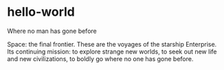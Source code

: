 # hello-world
Where no man has gone before

Space: the final frontier. These are the voyages of the starship Enterprise. 
Its continuing mission: to explore strange new worlds, to seek out new 
life and new civilizations, to boldly go where no one has gone before.

